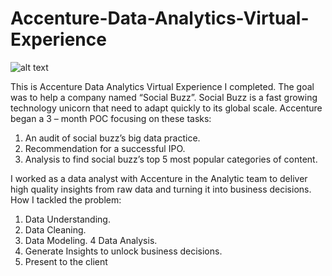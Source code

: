 # Accenture-Data-Analytics-Virtual-Experience

![alt text](https://res.cloudinary.com/domkl95kr/image/upload/v1684626859/Social_buzz_bqyhd1.jpg)

This is Accenture Data Analytics Virtual Experience I completed. The goal was to help a company named “Social Buzz”. Social Buzz is a fast growing technology unicorn that need to adapt quickly to its global scale. Accenture began a 3 – month POC focusing on these tasks:

1.  An audit of social buzz’s big data practice.
2.  Recommendation for a successful IPO.
3.  Analysis to find social buzz’s top 5 most popular categories of content.

I worked as a data analyst with Accenture in the Analytic team to deliver high quality insights from raw data and turning it into business decisions.
How I tackled the problem:
1.  Data Understanding.
2.  Data Cleaning.
3.  Data Modeling.
4   Data Analysis.
5.  Generate Insights to unlock business decisions.
6.  Present to the client
